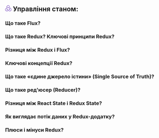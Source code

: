 <h2>
  <img src="../assets/Redux.png"  width="20" height="20" />
  <span>Управління станом:</span>
</h2>

<h3>Що таке Flux?</h3>
<h3>Що таке Redux? Ключові принципи Redux?</h3>
<h3>Різниця між Redux і Flux?</h3>
<h3>Ключові концепції Redux?</h3>
<h3>Що таке «єдине джерело істини» (Single Source of Truth)?</h3>
<h3>Що таке ред'юсер (Reducer)?</h3>
<h3>Різниця між React State і Redux State?</h3>
<h3>Як виглядає потік даних у Redux-додатку?</h3>
<h3>Плюси і мінуси Redux?</h3>
